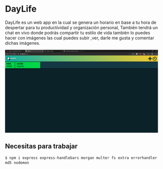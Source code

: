 # DayLife
DayLife es un web app en la cual se genera un horario en base a tu hora de despertar para tu productividad y organización personal, También tendrá un chat en vivo donde podrás compartir tu estilo de vida también lo puedes hacer con imágenes las cual puedes subir ,ver, darle me gusta y comentar dichas imágenes.

![](docs/screenshot.png) 

## Necesitas para trabajar
```
$ npm i express express-handlebars morgan multer fs extra errorhandler md5 nodemon
```
